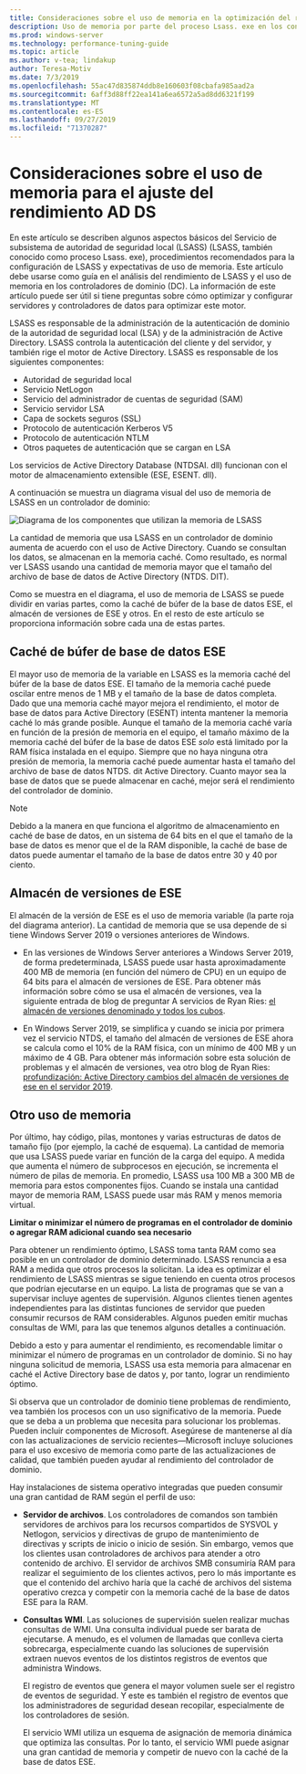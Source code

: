 ```yaml
---
title: Consideraciones sobre el uso de memoria en la optimización del rendimiento de AD DS
description: Uso de memoria por parte del proceso Lsass. exe en los controladores de dominio que ejecutan Windows Server 2012 R2, 2016 y 2019.
ms.prod: windows-server
ms.technology: performance-tuning-guide
ms.topic: article
ms.author: v-tea; lindakup
author: Teresa-Motiv
ms.date: 7/3/2019
ms.openlocfilehash: 55ac47d835874ddb8e160603f08cbafa985aad2a
ms.sourcegitcommit: 6aff3d88ff22ea141a6ea6572a5ad8dd6321f199
ms.translationtype: MT
ms.contentlocale: es-ES
ms.lasthandoff: 09/27/2019
ms.locfileid: "71370287"
---
```

# <a name="memory-usage-considerations-for-ad-ds-performance-tuning"></a>Consideraciones sobre el uso de memoria para el ajuste del rendimiento AD DS

En este artículo se describen algunos aspectos básicos del Servicio de subsistema de autoridad de seguridad local (LSASS) (LSASS, también conocido como proceso Lsass. exe), procedimientos recomendados para la configuración de LSASS y expectativas de uso de memoria. Este artículo debe usarse como guía en el análisis del rendimiento de LSASS y el uso de memoria en los controladores de dominio (DC). La información de este artículo puede ser útil si tiene preguntas sobre cómo optimizar y configurar servidores y controladores de datos para optimizar este motor.  

LSASS es responsable de la administración de la autenticación de dominio de la autoridad de seguridad local (LSA) y de la administración de Active Directory. LSASS controla la autenticación del cliente y del servidor, y también rige el motor de Active Directory. LSASS es responsable de los siguientes componentes:  

- Autoridad de seguridad local
- Servicio NetLogon
- Servicio del administrador de cuentas de seguridad (SAM)
- Servicio servidor LSA
- Capa de sockets seguros (SSL)
- Protocolo de autenticación Kerberos V5
- Protocolo de autenticación NTLM
- Otros paquetes de autenticación que se cargan en LSA

Los servicios de Active Directory Database (NTDSAI. dll) funcionan con el motor de almacenamiento extensible (ESE, ESENT. dll).

A continuación se muestra un diagrama visual del uso de memoria de LSASS en un controlador de dominio:

![Diagrama de los componentes que utilizan la memoria de LSASS](media/domain-controller-lsass-memory-usage.png)  

La cantidad de memoria que usa LSASS en un controlador de dominio aumenta de acuerdo con el uso de Active Directory. Cuando se consultan los datos, se almacenan en la memoria caché. Como resultado, es normal ver LSASS usando una cantidad de memoria mayor que el tamaño del archivo de base de datos de Active Directory (NTDS. DIT).

Como se muestra en el diagrama, el uso de memoria de LSASS se puede dividir en varias partes, como la caché de búfer de la base de datos ESE, el almacén de versiones de ESE y otros. En el resto de este artículo se proporciona información sobre cada una de estas partes.

## <a name="ese-database-buffer-cache"></a>Caché de búfer de base de datos ESE  
El mayor uso de memoria de la variable en LSASS es la memoria caché del búfer de la base de datos ESE. El tamaño de la memoria caché puede oscilar entre menos de 1 MB y el tamaño de la base de datos completa. Dado que una memoria caché mayor mejora el rendimiento, el motor de base de datos para Active Directory (ESENT) intenta mantener la memoria caché lo más grande posible. Aunque el tamaño de la memoria caché varía en función de la presión de memoria en el equipo, el tamaño máximo de la memoria caché del búfer de la base de datos ESE *solo* está limitado por la RAM física instalada en el equipo. Siempre que no haya ninguna otra presión de memoria, la memoria caché puede aumentar hasta el tamaño del archivo de base de datos NTDS. dit Active Directory. Cuanto mayor sea la base de datos que se puede almacenar en caché, mejor será el rendimiento del controlador de dominio.  
  
> [!NOTE]
> Debido a la manera en que funciona el algoritmo de almacenamiento en caché de base de datos, en un sistema de 64 bits en el que el tamaño de la base de datos es menor que el de la RAM disponible, la caché de base de datos puede aumentar el tamaño de la base de datos entre 30 y 40 por ciento.

## <a name="ese-version-store"></a>Almacén de versiones de ESE

El almacén de la versión de ESE es el uso de memoria variable (la parte roja del diagrama anterior). La cantidad de memoria que se usa depende de si tiene Windows Server 2019 o versiones anteriores de Windows.

- En las versiones de Windows Server anteriores a Windows Server 2019, de forma predeterminada, LSASS puede usar hasta aproximadamente 400 MB de memoria (en función del número de CPU) en un equipo de 64 bits para el almacén de versiones de ESE. Para obtener más información sobre cómo se usa el almacén de versiones, vea la siguiente entrada de blog de preguntar A servicios de Ryan Ries: [el almacén de versiones denominado y todos los cubos](https://techcommunity.microsoft.com/t5/Ask-the-Directory-Services-Team/The-Version-Store-Called-and-They-8217-re-All-Out-of-Buckets/ba-p/400415).

- En Windows Server 2019, se simplifica y cuando se inicia por primera vez el servicio NTDS, el tamaño del almacén de versiones de ESE ahora se calcula como el 10% de la RAM física, con un mínimo de 400 MB y un máximo de 4 GB. Para obtener más información sobre esta solución de problemas y el almacén de versiones, vea otro blog de Ryan Ries: [profundización: Active Directory cambios del almacén de versiones de ese en el servidor 2019](https://techcommunity.microsoft.com/t5/Ask-the-Directory-Services-Team/Deep-Dive-Active-Directory-ESE-Version-Store-Changes-in-Server/ba-p/400510).

## <a name="other-memory-use"></a>Otro uso de memoria

Por último, hay código, pilas, montones y varias estructuras de datos de tamaño fijo (por ejemplo, la caché de esquema). La cantidad de memoria que usa LSASS puede variar en función de la carga del equipo. A medida que aumenta el número de subprocesos en ejecución, se incrementa el número de pilas de memoria. En promedio, LSASS usa 100 MB a 300 MB de memoria para estos componentes fijos. Cuando se instala una cantidad mayor de memoria RAM, LSASS puede usar más RAM y menos memoria virtual.

**Limitar o minimizar el número de programas en el controlador de dominio o agregar RAM adicional cuando sea necesario**

Para obtener un rendimiento óptimo, LSASS toma tanta RAM como sea posible en un controlador de dominio determinado. LSASS renuncia a esa RAM a medida que otros procesos la solicitan. La idea es optimizar el rendimiento de LSASS mientras se sigue teniendo en cuenta otros procesos que podrían ejecutarse en un equipo. La lista de programas que se van a supervisar incluye agentes de supervisión. Algunos clientes tienen agentes independientes para las distintas funciones de servidor que pueden consumir recursos de RAM considerables. Algunos pueden emitir muchas consultas de WMI, para las que tenemos algunos detalles a continuación.

Debido a esto y para aumentar el rendimiento, es recomendable limitar o minimizar el número de programas en un controlador de dominio. Si no hay ninguna solicitud de memoria, LSASS usa esta memoria para almacenar en caché el Active Directory base de datos y, por tanto, lograr un rendimiento óptimo.

Si observa que un controlador de dominio tiene problemas de rendimiento, vea también los procesos con un uso significativo de la memoria. Puede que se deba a un problema que necesita para solucionar los problemas. Pueden incluir componentes de Microsoft. Asegúrese de mantenerse al día con las actualizaciones de servicio recientes&mdash;Microsoft incluye soluciones para el uso excesivo de memoria como parte de las actualizaciones de calidad, que también pueden ayudar al rendimiento del controlador de dominio.

Hay instalaciones de sistema operativo integradas que pueden consumir una gran cantidad de RAM según el perfil de uso:

- **Servidor de archivos**. Los controladores de comandos son también servidores de archivos para los recursos compartidos de SYSVOL y Netlogon, servicios y directivas de grupo de mantenimiento de directivas y scripts de inicio o inicio de sesión.
  Sin embargo, vemos que los clientes usan controladores de archivos para atender a otro contenido de archivo. El servidor de archivos SMB consumiría RAM para realizar el seguimiento de los clientes activos, pero lo más importante es que el contenido del archivo haría que la caché de archivos del sistema operativo crezca y competir con la memoria caché de la base de datos ESE para la RAM.  

- **Consultas WMI**. Las soluciones de supervisión suelen realizar muchas consultas de WMI. Una consulta individual puede ser barata de ejecutarse. A menudo, es el volumen de llamadas que conlleva cierta sobrecarga, especialmente cuando las soluciones de supervisión extraen nuevos eventos de los distintos registros de eventos que administra Windows.  

  El registro de eventos que genera el mayor volumen suele ser el registro de eventos de seguridad. Y este es también el registro de eventos que los administradores de seguridad desean recopilar, especialmente de los controladores de sesión.  

  El servicio WMI utiliza un esquema de asignación de memoria dinámica que optimiza las consultas. Por lo tanto, el servicio WMI puede asignar una gran cantidad de memoria y competir de nuevo con la caché de la base de datos ESE.  
